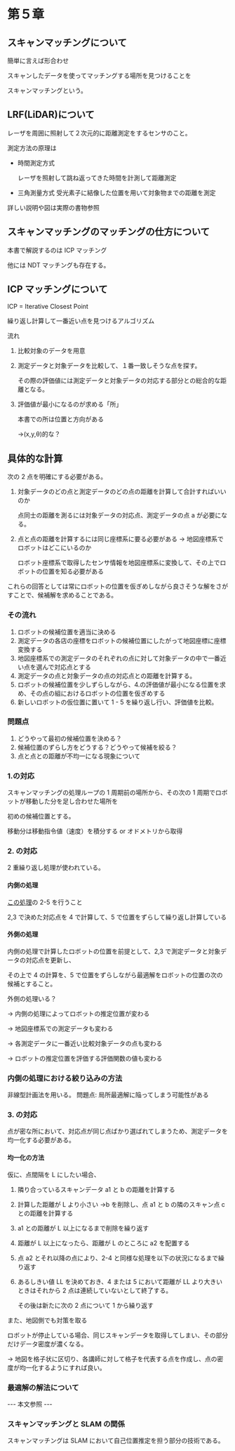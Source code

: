# 第５章

## スキャンマッチングについて

簡単に言えば形合わせ

スキャンしたデータを使ってマッチングする場所を見つけることを

スキャンマッチングという。

## LRF(LiDAR)について

レーザを周囲に照射して２次元的に距離測定をするセンサのこと。

測定方法の原理は

- 時間測定方式

  レーザを照射して跳ね返ってきた時間を計測して距離測定

- 三角測量方式
  受光素子に結像した位置を用いて対象物までの距離を測定

詳しい説明や図は実際の書物参照

## スキャンマッチングのマッチングの仕方について

本書で解説するのは ICP マッチング

他には NDT マッチングも存在する。

## ICP マッチングについて

ICP = Iterative Closest Point

繰り返し計算して一番近い点を見つけるアルゴリズム

流れ

1. 比較対象のデータを用意
2. 測定データと対象データを比較して、１番一致しそうな点を探す。

   その際の評価値には測定データと対象データの対応する部分との総合的な距離となる。

3. 評価値が最小になるのが求める「所」

   本書での所は位置と方向がある

   →(x,y,θ)的な？

## 具体的な計算

次の 2 点を明確にする必要がある。

1.  対象データのどの点と測定データのどの点の距離を計算して合計すればいいのか

    点同士の距離を測るには対象データの対応点、測定データの点 a が必要になる。

2.  点と点の距離を計算するには同じ座標系に要る必要がある → 地図座標系でロボットはどこにいるのか

    ロボット座標系で取得したセンサ情報を地図座標系に変換して、その上でロボットの位置を知る必要がある

これらの回答としては常にロボットの位置を仮ぎめしながら良さそうな解をさがすことで、候補解を求めることである。

### その流れ

1. ロボットの候補位置を適当に決める
2. 測定データの各店の座標をロボットの候補位置にしたがって地図座標に座標変換する
3. 地図座標系での測定データのそれぞれの点に対して対象データの中で一番近い点を選んで対応点とする
4. 測定データの点と対象データの点の対応点との距離を計算する。
5. ロボットの候補位置を少しずらしながら、4.の評価値が最小になる位置を求め、その点の組におけるロボットの位置を仮ぎめする
6. 新しいロボットの仮位置に置いて 1 - 5 を繰り返し行い、評価値を比較。

### 問題点

1. どうやって最初の候補位置を決める？
2. 候補位置のずらし方をどうする？どうやって候補を絞る？
3. 点と点との距離が不均一になる現象について

### 1.の対応

スキャンマッチングの処理ループの 1 周期前の場所から、その次の 1 周期でロボットが移動した分を足し合わせた場所を

初めの候補位置とする。

移動分は移動指令値（速度）を積分する or オドメトリから取得

### 2. の対応

2 重繰り返し処理が使われている。

#### 内側の処理

[この処理](#その流れ)の 2-5 を行うこと

2,3 で決めた対応点を 4 で計算して、5 で位置をずらして繰り返し計算している

#### 外側の処理

内側の処理で計算したロボットの位置を前提として、2,3 で測定データと対象データの対応点を更新し、

その上で 4 の計算を、5 で位置をずらしながら最適解をロボットの位置の次の候補とすること。

外側の処理いる？

→ 内側の処理によってロボットの推定位置が変わる

→ 地図座標系での測定データも変わる

→ 各測定データに一番近い比較対象データの点も変わる

→ ロボットの推定位置を評価する評価関数の値も変わる

### 内側の処理における絞り込みの方法

非線型計画法を用いる。
問題点: 局所最適解に陥ってしまう可能性がある

### 3. の対応

点が密な所において、対応点が同じ点ばかり選ばれてしまうため、測定データを均一化する必要がある。

#### 均一化の方法

仮に、点間隔を L にしたい場合、

1. 隣り合っているスキャンデータ a1 と b の距離を計算する
2. 計算した距離が L より小さい →b を削除し、点 a1 と b の隣のスキャン点 c との距離を計算する
3. a1 との距離が L 以上になるまで削除を繰り返す
4. 距離が L 以上になったら、距離が L のところに a2 を配置する
5. 点 a2 とそれ以降の点により、2-4 と同様な処理を以下の状況になるまで繰り返す
6. あるしきい値 LL を決めておき、4 または 5 において距離が LL より大きいときはそれから 2 点は連続していないとして終了する。

   その後は新たに次の 2 点について 1 から繰り返す

また、地図側でも対策を取る

ロボットが停止している場合、同じスキャンデータを取得してしまい、その部分だけデータ密度が濃くなる。

→ 地図を格子状に区切り、各講師に対して格子を代表する点を作成し、点の密度が均一化するようにすれば良い。

### 最適解の解法について

--- 本文参照 ---

### スキャンマッチングと SLAM の関係

スキャンマッチングは SLAM において自己位置推定を担う部分の技術である。
